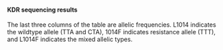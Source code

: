 #### KDR sequencing results

The last three columns of the table are allelic frequencies.
L1014 indicates the wildtype allele (TTA and CTA), 1014F indicates resistance allele (TTT), and L1014F indicates the mixed allelic types.

